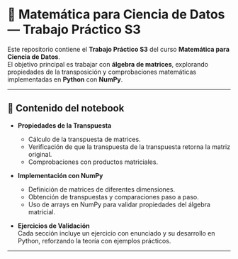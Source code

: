 # 📘 Matemática para Ciencia de Datos — Trabajo Práctico S3

Este repositorio contiene el **Trabajo Práctico S3** del curso **Matemática para Ciencia de Datos**.  
El objetivo principal es trabajar con **álgebra de matrices**, explorando propiedades de la transposición y comprobaciones matemáticas implementadas en **Python** con **NumPy**.

---

## 📂 Contenido del notebook

- **Propiedades de la Transpuesta**  
  - Cálculo de la transpuesta de matrices.  
  - Verificación de que la transpuesta de la transpuesta retorna la matriz original.  
  - Comprobaciones con productos matriciales.

- **Implementación con NumPy**  
  - Definición de matrices de diferentes dimensiones.  
  - Obtención de transpuestas y comparaciones paso a paso.  
  - Uso de arrays en NumPy para validar propiedades del álgebra matricial.

- **Ejercicios de Validación**  
  Cada sección incluye un ejercicio con enunciado y su desarrollo en Python, reforzando la teoría con ejemplos prácticos.

---


